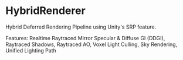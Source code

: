 # HybridRenderer

Hybrid Deferred Rendering Pipeline using Unity's SRP feature.

Features:
Realtime Raytraced Mirror Specular & Diffuse GI (DDGI),
Raytraced Shadows,
Raytraced AO,
Voxel Light Culling,
Sky Rendering,
Unified Lighting Path
